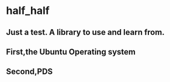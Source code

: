 # half_half

## Just a test. A library to use and learn from.

## First,the Ubuntu Operating system

## Second,PDS
